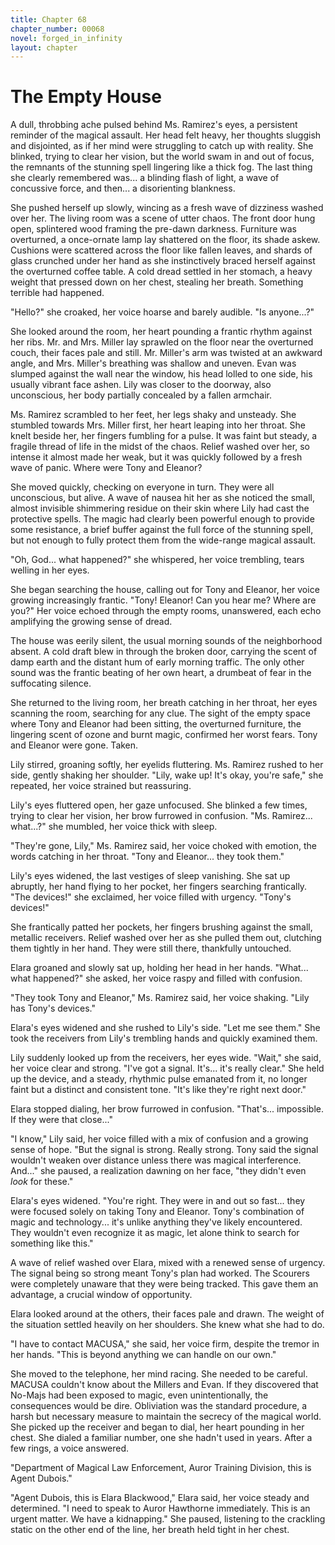 ```yaml
---
title: Chapter 68
chapter_number: 00068
novel: forged_in_infinity
layout: chapter
---
```


# **The Empty House**

A dull, throbbing ache pulsed behind Ms. Ramirez's eyes, a persistent
reminder of the magical assault. Her head felt heavy, her thoughts
sluggish and disjointed, as if her mind were struggling to catch up with
reality. She blinked, trying to clear her vision, but the world swam in
and out of focus, the remnants of the stunning spell lingering like a
thick fog. The last thing she clearly remembered was... a blinding flash
of light, a wave of concussive force, and then... a disorienting
blankness.

She pushed herself up slowly, wincing as a fresh wave of dizziness
washed over her. The living room was a scene of utter chaos. The front
door hung open, splintered wood framing the pre-dawn darkness. Furniture
was overturned, a once-ornate lamp lay shattered on the floor, its shade
askew. Cushions were scattered across the floor like fallen leaves, and
shards of glass crunched under her hand as she instinctively braced
herself against the overturned coffee table. A cold dread settled in her
stomach, a heavy weight that pressed down on her chest, stealing her
breath. Something terrible had happened.

"Hello?" she croaked, her voice hoarse and barely audible. "Is
anyone...?"

She looked around the room, her heart pounding a frantic rhythm against
her ribs. Mr. and Mrs. Miller lay sprawled on the floor near the
overturned couch, their faces pale and still. Mr. Miller's arm was
twisted at an awkward angle, and Mrs. Miller's breathing was shallow and
uneven. Evan was slumped against the wall near the window, his head
lolled to one side, his usually vibrant face ashen. Lily was closer to
the doorway, also unconscious, her body partially concealed by a fallen
armchair.

Ms. Ramirez scrambled to her feet, her legs shaky and unsteady. She
stumbled towards Mrs. Miller first, her heart leaping into her throat.
She knelt beside her, her fingers fumbling for a pulse. It was faint but
steady, a fragile thread of life in the midst of the chaos. Relief
washed over her, so intense it almost made her weak, but it was quickly
followed by a fresh wave of panic. Where were Tony and Eleanor?

She moved quickly, checking on everyone in turn. They were all
unconscious, but alive. A wave of nausea hit her as she noticed the
small, almost invisible shimmering residue on their skin where Lily had
cast the protective spells. The magic had clearly been powerful enough
to provide some resistance, a brief buffer against the full force of the
stunning spell, but not enough to fully protect them from the wide-range
magical assault.

"Oh, God... what happened?" she whispered, her voice trembling, tears
welling in her eyes.

She began searching the house, calling out for Tony and Eleanor, her
voice growing increasingly frantic. "Tony! Eleanor! Can you hear me?
Where are you?" Her voice echoed through the empty rooms, unanswered,
each echo amplifying the growing sense of dread.

The house was eerily silent, the usual morning sounds of the
neighborhood absent. A cold draft blew in through the broken door,
carrying the scent of damp earth and the distant hum of early morning
traffic. The only other sound was the frantic beating of her own heart,
a drumbeat of fear in the suffocating silence.

She returned to the living room, her breath catching in her throat, her
eyes scanning the room, searching for any clue. The sight of the empty
space where Tony and Eleanor had been sitting, the overturned furniture,
the lingering scent of ozone and burnt magic, confirmed her worst fears.
Tony and Eleanor were gone. Taken.

Lily stirred, groaning softly, her eyelids fluttering. Ms. Ramirez
rushed to her side, gently shaking her shoulder. "Lily, wake up! It's
okay, you're safe," she repeated, her voice strained but reassuring.

Lily's eyes fluttered open, her gaze unfocused. She blinked a few times,
trying to clear her vision, her brow furrowed in confusion. "Ms.
Ramirez... what...?" she mumbled, her voice thick with sleep.

"They're gone, Lily," Ms. Ramirez said, her voice choked with emotion,
the words catching in her throat. "Tony and Eleanor... they took them."

Lily's eyes widened, the last vestiges of sleep vanishing. She sat up
abruptly, her hand flying to her pocket, her fingers searching
frantically. "The devices!" she exclaimed, her voice filled with
urgency. "Tony's devices!"

She frantically patted her pockets, her fingers brushing against the
small, metallic receivers. Relief washed over her as she pulled them
out, clutching them tightly in her hand. They were still there,
thankfully untouched.

Elara groaned and slowly sat up, holding her head in her hands.
\"What\... what happened?\" she asked, her voice raspy and filled with
confusion.

\"They took Tony and Eleanor,\" Ms. Ramirez said, her voice shaking.
\"Lily has Tony\'s devices.\"

Elara\'s eyes widened and she rushed to Lily\'s side. \"Let me see
them.\" She took the receivers from Lily\'s trembling hands and quickly
examined them.

Lily suddenly looked up from the receivers, her eyes wide. \"Wait,\" she
said, her voice clear and strong. \"I\'ve got a signal. It\'s\... it\'s
really clear.\" She held up the device, and a steady, rhythmic pulse
emanated from it, no longer faint but a distinct and consistent tone.
"It's like they're right next door."

Elara stopped dialing, her brow furrowed in confusion. \"That\'s\...
impossible. If they were that close...\"

\"I know,\" Lily said, her voice filled with a mix of confusion and a
growing sense of hope. \"But the signal is strong. Really strong. Tony
said the signal wouldn\'t weaken over distance unless there was magical
interference. And...\" she paused, a realization dawning on her face,
\"they didn\'t even *look* for these.\"

Elara\'s eyes widened. \"You\'re right. They were in and out so fast...
they were focused solely on taking Tony and Eleanor. Tony's combination
of magic and technology... it's unlike anything they've likely
encountered. They wouldn't even recognize it as magic, let alone think
to search for something like this.\"

A wave of relief washed over Elara, mixed with a renewed sense of
urgency. The signal being so strong meant Tony's plan had worked. The
Scourers were completely unaware that they were being tracked. This gave
them an advantage, a crucial window of opportunity.

Elara looked around at the others, their faces pale and drawn. The
weight of the situation settled heavily on her shoulders. She knew what
she had to do.

"I have to contact MACUSA," she said, her voice firm, despite the tremor
in her hands. "This is beyond anything we can handle on our own."

She moved to the telephone, her mind racing. She needed to be careful.
MACUSA couldn\'t know about the Millers and Evan. If they discovered
that No-Majs had been exposed to magic, even unintentionally, the
consequences would be dire. Obliviation was the standard procedure, a
harsh but necessary measure to maintain the secrecy of the magical
world. She picked up the receiver and began to dial, her heart pounding
in her chest. She dialed a familiar number, one she hadn\'t used in
years. After a few rings, a voice answered.

"Department of Magical Law Enforcement, Auror Training Division, this is
Agent Dubois."

"Agent Dubois, this is Elara Blackwood," Elara said, her voice steady
and determined. "I need to speak to Auror Hawthorne immediately. This is
an urgent matter. We have a kidnapping." She paused, listening to the
crackling static on the other end of the line, her breath held tight in
her chest.
